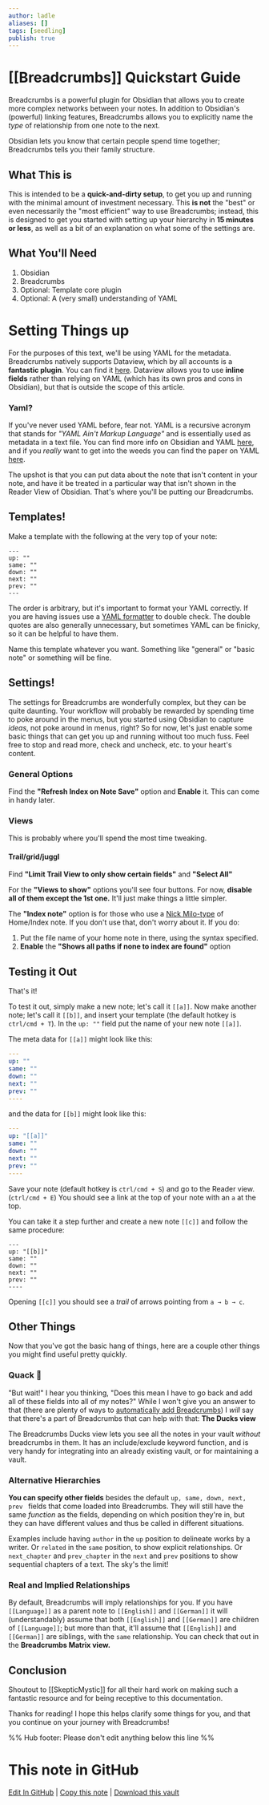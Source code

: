 ```yaml
---
author: ladle
aliases: []
tags: [seedling]
publish: true
---
```


# [[Breadcrumbs]] Quickstart Guide

Breadcrumbs is a powerful plugin for Obsidian that allows you to create more complex networks between your notes. In addition to Obsidian's (powerful) linking features, Breadcrumbs allows you to explicitly name the _type_ of relationship from one note to the next.

Obsidian lets you know that certain people spend time together; Breadcrumbs tells you their family structure.

## What This is

This is intended to be a **quick-and-dirty setup**, to get you up and running with the minimal amount of investment necessary. This **is not** the "best" or even necessarily the "most efficient" way to use Breadcrumbs; instead, this is designed to get you started with setting up your hierarchy in **15 minutes or less**, as well as a bit of an explanation on what some of the settings are.

## What You'll Need

1. Obsidian
2. Breadcrumbs
3. Optional: Template core plugin
4. Optional: A (very small) understanding of YAML

# Setting Things up

For the purposes of this text, we'll be using YAML for the metadata. Breadcrumbs natively supports Dataview, which by all accounts is a **fantastic plugin**. You can find it [here](https://github.com/blacksmithgu/obsidian-dataview). Dataview allows you to use **inline fields** rather than relying on YAML (which has its own pros and cons in Obsidian), but that is outside the scope of this article.

### Yaml?

If you've never used YAML before, fear not. YAML is a recursive acronym that stands for _"YAML Ain't Markup Language"_ and is essentially used as metadata in a text file. You can find more info on Obsidian and YAML [here](https://help.obsidian.md/Advanced+topics/YAML+front+matter), and if you _really_ want to get into the weeds you can find the paper on YAML [here](https://yaml.org/spec/1.2.2/).

The upshot is that you can put data about the note that isn't content in your note, and have it be treated in a particular way that isn't shown in the Reader View of Obsidian. That's where you'll be putting our Breadcrumbs.

## Templates!

Make a template with the following at the very top of your note:

```
---
up: ""
same: ""
down: ""
next: ""
prev: ""
---
```

The order is arbitrary, but it's important to format your YAML correctly. If you are having issues use a [YAML formatter](https://jsonformatter.org/yaml-formatter) to double check. The double quotes are also generally unnecessary, but sometimes YAML can be finicky, so it can be helpful to have them.

Name this template whatever you want. Something like "general" or "basic note" or something will be fine.

## Settings!

The settings for Breadcrumbs are wonderfully complex, but they can be quite daunting. Your workflow will probably be rewarded by spending time to poke around in the menus, but you started using Obsidian to capture _ideas_, not poke around in menus, right? So for now, let's just enable some basic things that can get you up and running without too much fuss. Feel free to stop and read more, check and uncheck, etc. to your heart's content.

### General Options

Find the **"Refresh Index on Note Save"** option and **Enable** it. This can come in handy later.

### Views

This is probably where you'll spend the most time tweaking.

#### Trail/grid/juggl

Find **"Limit Trail View to only show certain fields"** and **"Select All"**

For the **"Views to show"** options you'll see four buttons. For now, **disable all of them except the 1st one.** It'll just make things a little simpler.

The **"Index note"** option is for those who use a [Nick Milo-type](https://notes.linkingyourthinking.com/_Start+Here) of Home/Index note. If you don't use that, don't worry about it. If you do:

1. Put the file name of your home note in there, using the syntax specified.
2. **Enable** the **"Shows all paths if none to index are found"** option

## Testing it Out

That's it!

To test it out, simply make a new note; let's call it `[[a]]`. Now make another note; let's call it `[[b]]`, and insert your template (the default hotkey is `ctrl/cmd + T`). In the `up: ""` field put the name of your new note `[[a]]`.

The meta data for `[[a]]` might look like this:

```yaml
---
up: ""
same: ""
down: ""
next: ""
prev: ""
----
```

and the data for `[[b]]` might look like this:

```yaml
---
up: "[[a]]"
same: ""
down: ""
next: ""
prev: ""
----
```

Save your note (default hotkey is `ctrl/cmd + S`) and go to the Reader view. (`ctrl/cmd + E`) You should see a link at the top of your note with an `a` at the top.

You can take it a step further and create a new note `[[c]]` and follow the same procedure:

```
---
up: "[[b]]"
same: ""
down: ""
next: ""
prev: ""
----
```

Opening `[[c]]` you should see a _trail_ of arrows pointing from `a → b → c`.

## Other Things

Now that you've got the basic hang of things, here are a couple other things you might find useful pretty quickly.

### Quack 🦆

"But wait!" I hear you thinking, "Does this mean I have to go back and add all of these fields into all of my notes?" While I won't give you an answer to that (there are plenty of ways to [automatically add Breadcrumbs](https://breadcrumbs-wiki.onrender.com/docs/Alternative%20Hierarchies)) I _will_ say that there's a part of Breadcrumbs that can help with that: **The Ducks view**

The Breadcrumbs Ducks view lets you see all the notes in your vault _without_ breadcrumbs in them. It has an include/exclude keyword function, and is very handy for integrating into an already existing vault, or for maintaining a vault.

### Alternative Hierarchies

**You can specify other fields** besides the default `up, same, down, next, prev ` fields that come loaded into Breadcrumbs. They will still have the same _function_ as the fields, depending on which position they're in, but they can have different values and thus be called in different situations.

Examples include having `author` in the `up` position to delineate works by a writer. Or `related` in the `same` position, to show explicit relationships. Or `next_chapter` and `prev_chapter` in the `next` and `prev` positions to show sequential chapters of a text. The sky's the limit!

### Real and Implied Relationships

By default, Breadcrumbs will imply relationships for you. If you have `[[Language]]` as a parent note to `[[English]]` and `[[German]]` it will (understandably) assume that both `[[English]]` and `[[German]]` are children of `[[Language]]`; but more than that, it'll assume that `[[English]]` and `[[German]]` are siblings, with the `same` relationship. You can check that out in the **Breadcrumbs Matrix view.**

## Conclusion

Shoutout to [[SkepticMystic]] for all their hard work on making such a fantastic resource and for being receptive to this documentation.

Thanks for reading! I hope this helps clarify some things for you, and that you continue on your journey with Breadcrumbs!

%% Hub footer: Please don't edit anything below this line %%

# This note in GitHub

<span class="git-footer">[Edit In GitHub](https://github.dev/obsidian-community/obsidian-hub/blob/main/04%20-%20Guides%2C%20Workflows%2C%20%26%20Courses/Guides/Breadcrumbs%20Quickstart%20Guide.md "git-hub-edit-note") | [Copy this note](https://raw.githubusercontent.com/obsidian-community/obsidian-hub/main/04%20-%20Guides%2C%20Workflows%2C%20%26%20Courses/Guides/Breadcrumbs%20Quickstart%20Guide.md "git-hub-copy-note") | [Download this vault](https://github.com/obsidian-community/obsidian-hub/archive/refs/heads/main.zip "git-hub-download-vault") </span>
